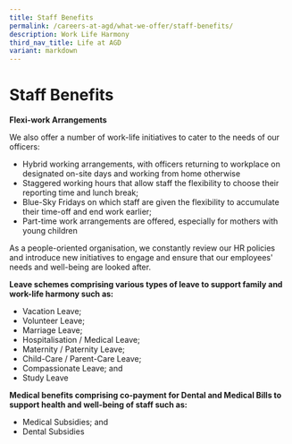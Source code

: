 ```yaml
---
title: Staff Benefits
permalink: /careers-at-agd/what-we-offer/staff-benefits/
description: Work Life Harmony
third_nav_title: Life at AGD
variant: markdown
---
```

Staff Benefits
=================
**Flexi-work Arrangements**

We also offer a number of work-life initiatives to cater to the needs of our officers:

*   Hybrid working arrangements, with officers returning to workplace on designated on-site days and working from home otherwise
*   Staggered working hours that allow staff the flexibility to choose their reporting time and lunch break;
*   Blue-Sky Fridays on which staff are given the flexibility to accumulate their time-off and end work earlier;
*   Part-time work arrangements are offered, especially for mothers with young children


As a people-oriented organisation, we constantly review our HR policies and introduce new initiatives to engage and ensure that our employees' needs and well-being are looked after.


**Leave schemes comprising various types of leave to support family and work-life harmony such as:**

*   Vacation Leave;
*   Volunteer Leave;
*   Marriage Leave;
*   Hospitalisation / Medical Leave;
*   Maternity / Paternity Leave;
*   Child-Care / Parent-Care Leave;
*   Compassionate Leave; and
*   Study Leave


**Medical benefits comprising co-payment for Dental and Medical Bills to support health and well-being of staff such as:**

*   Medical Subsidies; and
*   Dental Subsidies